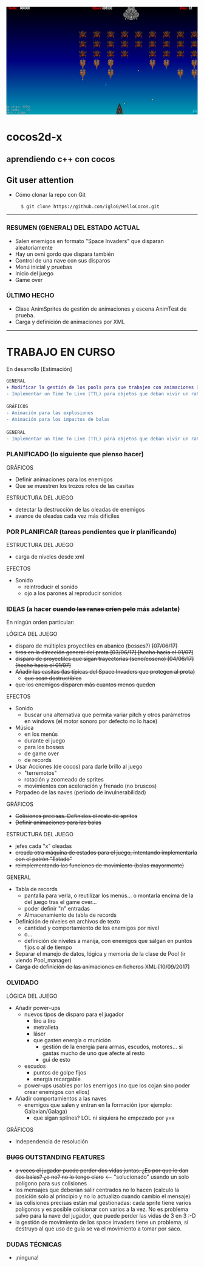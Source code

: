 ![nice screenshot!](/Resources/HelloCocos.jpg)
<!--![status](https://dl2.pushbulletusercontent.com/JXwF9psx3Dcsh9vST2ElAgx3TNk398EX/IMG_1969.PNG)-->
<!--img src="http://www.cocos2d-x.org/attachments/801/cocos2dx_portrait.png" width=100-->

<!-- colores
```diff
+ esto sale en verde
-  y esto en rojo
```

tabla col | col
-- | --
fila | fila
-->

# cocos2d-x
## aprendiendo c++ con cocos

Git user attention
-------------------

* Cómo clonar la repo con Git

        $ git clone https://github.com/iglo0/HelloCocos.git

---

### RESUMEN (GENERAL) DEL ESTADO ACTUAL

- Salen enemigos en formato "Space Invaders" que disparan aleatoriamente
- Hay un ovni gordo que dispara también
- Control de una nave con sus disparos
- Menú inicial y pruebas
- Inicio del juego
- Game over

### ÚLTIMO HECHO

- Clase AnimSprites de gestión de animaciones y escena AnimTest de prueba.
- Carga y definición de animaciones por XML

----
# TRABAJO EN CURSO
En desarrollo [Estimación]
```diff
GENERAL
+ Modificar la gestión de los pools para que trabajen con animaciones [17/09/2017]
- Implementar un Time To Live (TTL) para objetos que deban vivir un rato solo

GRÁFICOS
- Animación para las explosiones
- Animación para los impactos de balas

GENERAL
- Implementar un Time To Live (TTL) para objetos que deban vivir un rato solo
```

### PLANIFICADO (lo siguiente que pienso hacer)

GRÁFICOS
- Definir animaciones para los enemigos
- Que se muestren los trozos rotos de las casitas

ESTRUCTURA DEL JUEGO
- detectar la destrucción de las oleadas de enemigos
- avance de oleadas cada vez más dificiles


### POR PLANIFICAR (tareas pendientes que ir planificando)

ESTRUCTURA DEL JUEGO
- carga de niveles desde xml

EFECTOS
- Sonido
	- reintroducir el sonido
	- ojo a los parones al reproducir sonidos

### IDEAS (a hacer ~~cuando las ranas críen pelo~~ más adelante)

En ningún orden particular:

LÓGICA DEL JUEGO
- disparo de múltiples proyectiles en abanico (bosses?) ~~[07/06/17]~~
- ~~tiros en la dirección general del prota [03/06/17] [hecho hacia el 01/07]~~
- ~~disparo de proyectiles que sigan trayectorias (seno/coseno) [04/06/17] [hecho hacia el 01/07]~~
- ~~Añadir las casitas (las típicas del Space Invaders que protegen al prota)~~
	- ~~que sean destructibles~~
- ~~que los enemigos disparen más cuantos menos queden~~

EFECTOS
- Sonido
	- buscar una alternativa que permita variar pitch y otros parámetros en windows (el motor sonoro por defecto no lo hace)
- Música
	- en los menús
	- durante el juego
	- para los bosses
	- de game over
	- de records
- Usar Acciones (de cocos) para darle brillo al juego
	- "terremotos"
	- rotación y zoomeado de sprites
	- movimientos con aceleración y frenado (no bruscos)
- Parpadeo de las naves (periodo de invulnerabilidad)

GRÁFICOS
- ~~Colisiones precisas. Definidos el resto de sprites~~
- ~~Definir animaciones para las balas~~

ESTRUCTURA DEL JUEGO
- jefes cada "x" oleadas
- ~~creada otra máquina de estados para el juego, intentando implementarla con el patrón "Estado"~~
- ~~reimplementando las funciones de movimiento (balas mayormente)~~

GENERAL
- Tabla de records
	- pantalla para verla, o reutilizar los menús... o montarla encima de la del juego tras el game over...
	- poder definir "n" entradas
	- Almacenamiento de tabla de records
- Definición de niveles en archivos de texto
	- cantidad y comportamiento de los enemigos por nivel
	- o...
	- definición de niveles a manija, con enemigos que salgan en puntos fijos o al de tiempo
- Separar el manejo de datos, lógica y memoria de la clase de Pool (ir viendo Pool_manager)	
- ~~Carga de definición de las animaciones en ficheros XML [10/09/2017]~~

### OLVIDADO

LÓGICA DEL JUEGO
- Añadir power-ups
	- nuevos tipos de disparo para el jugador
		- tiro a tiro
		- metralleta
		- láser
		- que gasten energía o munición
			- gestión de la energía para armas, escudos, motores... si gastas mucho de uno que afecte al resto
			- gui de esto
	- escudos
		- puntos de golpe fijos
		- energía recargable
	- power-ups usables por los enemigos (no que los cojan sino poder crear enemigos con ellos)
- Añadir comportamientos a las naves
	- enemigos que salen y entran en la formación (por ejemplo: Galaxian/Galaga)
		- que sigan splines? LOL ni siquiera he empezado por y=x

GRÁFICOS
- Independencia de resolución


### ~~BUGS~~ OUTSTANDING FEATURES
- ~~a veces el jugador puede perder dos vidas juntas. ¿Es por que le dan dos balas? ¿o no? no lo tengo claro~~ <-- "solucionado" usando un solo polígono para sus colisiones
- los mensajes que deberían salir centrados no lo hacen (calculo la posición solo al principio y no lo actualizo cuando cambio el mensaje)
- las colisiones precisas están mal gestionadas: cada sprite tiene varios polígonos y es posible colisionar con varios a la vez. No es problema salvo para la nave del jugador, que puede perder las vidas de 3 en 3 :-D
- la gestión de movimiento de los space invaders tiene un problema, si destruyo al que uso de guía se va el movimiento a tomar por saco.

### DUDAS TÉCNICAS

- ¡ninguna!
